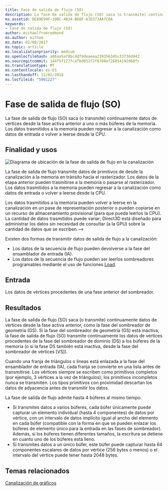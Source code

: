 ```yaml
---
title: Fase de salida de flujo (SO)
description: La fase de salida de flujo (SO) saca (o transmite) continuamente datos de vértices desde la fase activa anterior a uno o más búferes de la memoria. Los datos trasmitidos a la memoria pueden regresar a la canalización como datos de entrada o volver a leerse desde la CPU.
ms.assetid: DE89E99F-39BC-4B34-B80F-A7D373AA7C0A
keywords:
- Fase de salida de flujo (SO)
author: michaelfromredmond
ms.author: mithom
ms.date: 02/08/2017
ms.topic: article
ms.localizationpriority: medium
ms.openlocfilehash: a86aa5a78bc4df9deaeea239356345c33736d942
ms.sourcegitcommit: 144f5f127fc4fbd852f2f6780ef26054192d68fc
ms.translationtype: MT
ms.contentlocale: es-ES
ms.lasthandoff: 11/02/2018
ms.locfileid: "5981227"
---
```

# <a name="stream-output-so-stage"></a>Fase de salida de flujo (SO)


La fase de salida de flujo (SO) saca (o transmite) continuamente datos de vértices desde la fase activa anterior a uno o más búferes de la memoria. Los datos trasmitidos a la memoria pueden regresar a la canalización como datos de entrada o volver a leerse desde la CPU.

## <a name="span-idpurposeandusesspanspan-idpurposeandusesspanspan-idpurposeandusesspanpurpose-and-uses"></a><span id="Purpose_and_uses"></span><span id="purpose_and_uses"></span><span id="PURPOSE_AND_USES"></span>Finalidad y usos


![Diagrama de ubicación de la fase de salida de flujo en la canalización](images/d3d10-pipeline-stages-so.png)

La fase de salida de flujo transmite datos de primitivos de desde la canalización a la memoria en tránsito hacia el rasterizador. Los datos de la etapa anterior pueden trasmitirse a la memoria o pasarse al rasterizador. Los datos trasmitidos a la memoria pueden regresar a la canalización como datos de entrada o volver a leerse desde la CPU.

Los datos trasmitidos a la memoria pueden volver a leerse en la canalización en un pase de representación posterior o pueden copiarse en un recurso de almacenamiento provisional (para que pueda leerlos la CPU). La cantidad de datos trasmitidos puede variar; Direct3D está diseñado para administrar los datos sin necesidad de consultar (a la GPU) sobre la cantidad de datos que se escriben.--&gt;

Existen dos formas de transmitir datos de salida de flujo a la canalización:

-   Los datos de la secuencia de flujo pueden devolverse a la fase del ensamblador de entrada (IA).
-   Los datos de la secuencia de flujo pueden ser leerlos sombreadores programables mediante el uso de funciones [Load](https://msdn.microsoft.com/library/windows/desktop/bb509694).

## <a name="span-idinputspanspan-idinputspanspan-idinputspaninput"></a><span id="Input"></span><span id="input"></span><span id="INPUT"></span>Entrada


Los datos de vértices procedentes de una fase anterior del sombreador.

## <a name="span-idoutputspanspan-idoutputspanspan-idoutputspanoutput"></a><span id="Output"></span><span id="output"></span><span id="OUTPUT"></span>Resultados


La fase de salida de flujo (SO) saca (o transmite) continuamente datos de vértices desde la fase activa anterior, como la fase del sombreador de geometría (GS). Si la fase del sombreador de geometría (GS) está inactiva, la fase de salida de flujo (SO) transmite continuamente los datos de vértices procedentes de la fase del sombreador de dominio (DS) a los búferes de la memoria (o si la fase DS también está inactiva, desde la fase del sombreador de vértices [VS]).

Cuando una franja de triángulos o líneas está enlazada a la fase del ensamblador de entrada (IA), cada franja se convierte en una lista antes de transmitirse. Los vértices siempre se escriben como primitivos completos (por ejemplo, 3 vértices a la vez de triángulos); los primitivos incompletos nunca se transmiten. Los tipos primitivos con proximidad descartan los datos de adyacencia antes de transmitir los datos.

La fase de salida de flujo admite hasta 4 búferes al mismo tiempo.

-   Si transmites datos a varios búferes, cada búfer únicamente puede capturar un elemento individual (hasta 4 componentes) de datos por vértice, con un intervalo de datos implícito igual al ancho del elemento en cada búfer (compatible con la forma en que se pueden enlazar los búferes de elemento único para la entrada en las fases de sombreador). Además, si los búferes tienen diferentes tamaños, la escritura se detiene en cuanto uno de los búferes está lleno.
-   Si transmites datos a un único búfer, este búfer puede capturar hasta 64 componentes escalares de datos por vértice (256 bytes o menos) o el intervalo del vértice puede tener hasta 2048 bytes.

## <a name="span-idrelated-topicsspanrelated-topics"></a><span id="related-topics"></span>Temas relacionados


[Canalización de gráficos](graphics-pipeline.md)

 

 




